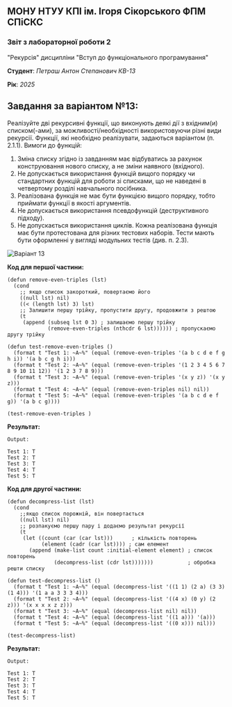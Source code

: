 ## МОНУ НТУУ КПІ ім. Ігоря Сікорського ФПМ СПіСКС

### Звіт з лабораторної роботи 2
 "Рекурсія"
 дисципліни "Вступ до функціонального програмування"

**Студент**: *Петраш Антон Степанович КВ-13*


**Рік**: *2025*

## Завдання за варіантом №13:
Реалізуйте дві рекурсивні функції, що виконують деякі дії з вхідним(и) списком(-ами), за
можливості/необхідності використовуючи різні види рекурсії. Функції, які необхідно
реалізувати, задаються варіантом (п. 2.1.1). Вимоги до функцій:
1. Зміна списку згідно із завданням має відбуватись за рахунок конструювання нового
списку, а не зміни наявного (вхідного).
2. Не допускається використання функцій вищого порядку чи стандартних функцій
для роботи зі списками, що не наведені в четвертому розділі навчального
посібника.
3. Реалізована функція не має бути функцією вищого порядку, тобто приймати функції
в якості аргументів.
4. Не допускається використання псевдофункцій (деструктивного підходу).
5. Не допускається використання циклів.
Кожна реалізована функція має бути протестована для різних тестових наборів. Тести
мають бути оформленні у вигляді модульних тестів (див. п. 2.3).

![Варіант 13](https://github.com/user-attachments/assets/40cee3fb-519b-4108-8037-7caa9e891969)

**Код для першої частини:**
```
(defun remove-even-triples (lst)
  (cond
    ;; якщо список закороткий, повертаємо його
    ((null lst) nil)
    ((< (length lst) 3) lst)
    ;; Залишити першу трійку, пропустити другу, продовжити з рештою
    (t
     (append (subseq lst 0 3) ; залишаємо першу трійку
             (remove-even-triples (nthcdr 6 lst)))))) ; пропускаємо другу трійку

(defun test-remove-even-triples ()
  (format t "Test 1: ~A~%" (equal (remove-even-triples '(a b c d e f g h i)) '(a b c g h i)))
  (format t "Test 2: ~A~%" (equal (remove-even-triples '(1 2 3 4 5 6 7 8 9 10 11 12)) '(1 2 3 7 8 9)))
  (format t "Test 3: ~A~%" (equal (remove-even-triples '(x y z)) '(x y z)))
  (format t "Test 4: ~A~%" (equal (remove-even-triples nil) nil))
  (format t "Test 5: ~A~%" (equal (remove-even-triples '(a b c d e f g)) '(a b c g))))

(test-remove-even-triples )
```
**Результат:**
```
Output:

Test 1: T
Test 2: T
Test 3: T
Test 4: T
Test 5: T
```

**Код для другої частини:**
```
(defun decompress-list (lst)
  (cond
    ;;якщо список порожній, він повертається
    ((null lst) nil)
    ;; розпакуємо першу пару і додаємо результат рекурсії
    (t
     (let ((count (car (car lst)))      ; кількість повторень
           (element (cadr (car lst)))) ; сам елемент
       (append (make-list count :initial-element element) ; список повторень
               (decompress-list (cdr lst)))))))           ; обробка решти списку

(defun test-decompress-list ()
  (format t "Test 1: ~A~%" (equal (decompress-list '((1 1) (2 a) (3 3) (1 4))) '(1 a a 3 3 3 4)))
  (format t "Test 2: ~A~%" (equal (decompress-list '((4 x) (0 y) (2 z))) '(x x x x z z)))
  (format t "Test 3: ~A~%" (equal (decompress-list nil) nil))
  (format t "Test 4: ~A~%" (equal (decompress-list '((1 a))) '(a)))
  (format t "Test 5: ~A~%" (equal (decompress-list '((0 x))) nil)))

(test-decompress-list)
```
**Результат:**
```
Output:

Test 1: T
Test 2: T
Test 3: T
Test 4: T
Test 5: T
```

